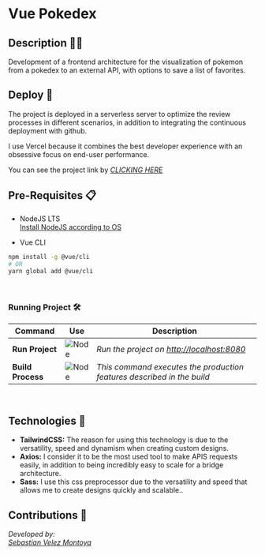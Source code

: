 # Vue Pokedex

## Description 👨‍💻

Development of a frontend architecture for the visualization of pokemon from a pokedex to an external API, with options to save a list of favorites.

## Deploy 🚀

The project is deployed in a serverless server to optimize the review processes in different scenarios, in addition to integrating the continuous deployment with github.

I use Vercel because it combines the best developer experience with an obsessive focus on end-user performance.

You can see the project link by _[CLICKING HERE](https://pokedex-cbasdev.vercel.app/)_

## Pre-Requisites 📋

- NodeJS LTS \
  <a href="https://nodejs.org/es/download/">
  Install NodeJS according to OS
  </a>

- Vue CLI

```bash
npm install -g @vue/cli
# OR
yarn global add @vue/cli
```

<br>

### Running Project 🛠️

| Command           | Use                                                          | Description                                                            |
| ----------------- | ------------------------------------------------------------ | ---------------------------------------------------------------------- |
| **Run Project**   | ![Node](https://img.shields.io/badge/$-npm_run_dev-blue.svg) | _Run the project on [http://localhost:8080](http://localhost:8080)_    |
| **Build Process** | ![Node](https://img.shields.io/badge/$-npm_run_build-g.svg)  | _This command executes the production features described in the build_ |

&nbsp;

## Technologies 📱

- **TailwindCSS:**
  The reason for using this technology is due to the versatility, speed and dynamism when creating custom designs.
- **Axios:**
  I consider it to be the most used tool to make APIS requests easily, in addition to being incredibly easy to scale for a bridge architecture.
- **Sass:**
  I use this css preprocessor due to the versatility and speed that allows me to create designs quickly and scalable..

## Contributions 👥

_Developed by:_ \
_[Sebastian Velez Montoya](https://github.com/cbasdev)_
